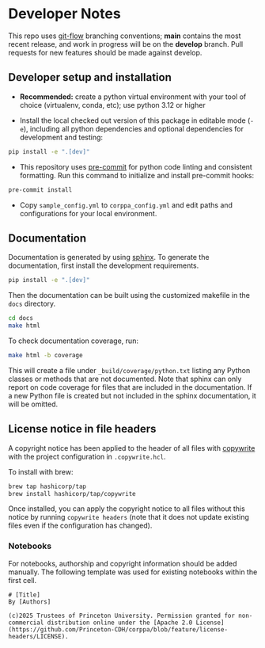 # Developer Notes

This repo uses [git-flow](https://github.com/nvie/gitflow) branching conventions; **main** contains the most recent release, and work in progress will be on the **develop** branch. Pull requests for new features should be made against develop.

## Developer setup and installation

- **Recommended:** create a python virtual environment with your tool of choice (virtualenv, conda, etc); use python 3.12 or higher

- Install the local checked out version of this package in editable mode (`-e`), including all python dependencies and optional dependencies for development and testing:

```sh
pip install -e ".[dev]"
```

- This repository uses [pre-commit](https://pre-commit.com/) for python code linting and consistent formatting. Run this command to initialize and install pre-commit hooks:

```sh
pre-commit install
```

- Copy `sample_config.yml` to `corppa_config.yml` and edit paths and configurations for your local environment.

## Documentation
Documentation is generated by using [sphinx](https://www.sphinx-doc.org/en/master/). To
generate the documentation, first install the development requirements.

```sh
pip install -e ".[dev]"
```

Then the documentation can be built using the customized makefile in the `docs` directory.
```sh
cd docs
make html
```

To check documentation coverage, run:
```sh
make html -b coverage
```

This will create a file under `_build/coverage/python.txt` listing any Python classes or methods
that are not documented. Note that sphinx can only report on code coverage for files that are
included in the documentation. If a new Python file is created but not included in the sphinx
documentation, it will be omitted.

## License notice in file headers

A copyright notice has been applied to the header of all files with 
[copywrite](https://github.com/hashicorp/copywrite) with the project configuration in `.copywrite.hcl`.

To install with brew:
```sh
brew tap hashicorp/tap
brew install hashicorp/tap/copywrite
```

Once installed, you can apply the copyright notice to all files without this notice by running `copywrite headers` (note that it does not update existing files even if the configuration has changed).

### Notebooks
For notebooks, authorship and copyright information should be added manually.
The following template was used for existing notebooks within the first cell.
```
# [Title]
By [Authors]

(c)2025 Trustees of Princeton University. Permission granted for non-commercial distribution online under the [Apache 2.0 License](https://github.com/Princeton-CDH/corppa/blob/feature/license-headers/LICENSE).
```

